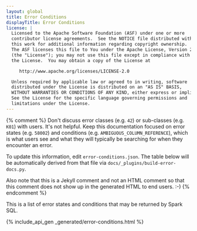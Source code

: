 ```yaml
---
layout: global
title: Error Conditions
displayTitle: Error Conditions
license: |
  Licensed to the Apache Software Foundation (ASF) under one or more
  contributor license agreements.  See the NOTICE file distributed with
  this work for additional information regarding copyright ownership.
  The ASF licenses this file to You under the Apache License, Version 2.0
  (the "License"); you may not use this file except in compliance with
  the License.  You may obtain a copy of the License at

     http://www.apache.org/licenses/LICENSE-2.0

  Unless required by applicable law or agreed to in writing, software
  distributed under the License is distributed on an "AS IS" BASIS,
  WITHOUT WARRANTIES OR CONDITIONS OF ANY KIND, either express or implied.
  See the License for the specific language governing permissions and
  limitations under the License.
---
```


{% comment %}
Don't discuss error classes (e.g. `42`) or sub-classes (e.g. `K01`) with users. It's not helpful.
Keep this documentation focused on error states (e.g. `58002`) and conditions (e.g.
`AMBIGUOUS_COLUMN_REFERENCE`), which is what users see and what they will typically be searching
for when they encounter an error.

To update this information, edit `error-conditions.json`. The table below will be automatically
derived from that file via `docs/_plugins/build-error-docs.py`.

Also note that this is a Jekyll comment and not an HTML comment so that this comment does not show
up in the generated HTML to end users. :-)
{% endcomment %}

This is a list of error states and conditions that may be returned by Spark SQL.

{% include_api_gen _generated/error-conditions.html %}
